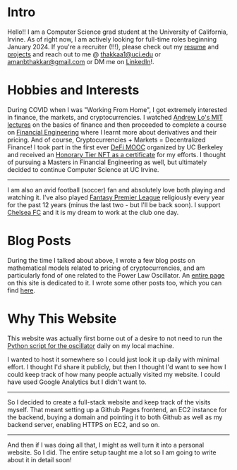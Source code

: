 # Intro

Hello!! I am a Computer Science grad student at the University of California, Irvine. As of right now, I am actively looking for full-time roles beginning January 2024. If you're a recruiter (!!!), please check out my [resume](resume) and [projects](projects) and reach out to me @ [thakkaa1@uci.edu](mailto:thakkaa1@uci.edu) or [amanbthakkar@gmail.com](mailto:amanbthakkar@gmail.com) or DM me on [LinkedIn](https://www.linkedin.com/in/amanbthakkar/)!.

# Hobbies and Interests

During COVID when I was "Working From Home", I got extremely interested in finance, the markets, and cryptocurrencies. I watched [Andrew Lo's MIT lectures](https://ocw.mit.edu/courses/15-401-finance-theory-i-fall-2008/pages/video-lectures-and-slides/) on the basics of finance and then proceeded to complete a course on [Financial Engineering](https://www.coursera.org/specializations/financialengineering) where I learnt more about derivatives and their pricing. And of course, Cryptocurrencies + Markets = Decentralized Finance! I took part in the first ever [DeFi MOOC](https://defi-learning.org/f22) organized by UC Berkeley and received an [Honorary Tier NFT as a certificate](https://www.linkedin.com/feed/update/urn:li:activity:6965659384886538240/) for my efforts. I thought of pursuing a Masters in Financial Engineering as well, but ultimately decided to continue Computer Science at UC Irvine.

---

I am also an avid football (soccer) fan and absolutely love both playing and watching it. I've also played [Fantasy Premier League](https://fantasy.premierleague.com/) religiously every year for the past 12 years (minus the last two - but I'll be back soon). I support [Chelsea FC](https://www.chelseafc.com/en) and it is my dream to work at the club one day.

# Blog Posts

During the time I talked about above, I wrote a few blog posts on mathematical models related to pricing of cryptocurrencies, and am particularly fond of one related to the Power Law Oscillator. An [entire page](https://www.amanthakkar.com/power-law-oscillator-indicator) on this site is dedicated to it. I wrote some other posts too, which you can find [here](https://medium.com/@amanbthakkar).

# Why This Website

This website was actually first borne out of a desire to not need to run the [Python script for the oscillator](https://github.com/amanbthakkar/crypto_finance/blob/master/Power%20Oscillator.ipynb) daily on my local machine.

I wanted to host it somewhere so I could just look it up daily with minimal effort. I thought I'd share it publicly, but then I thought I'd want to see how I could keep track of how many people actually visited my website. I could have used Google Analytics but I didn't want to.

---

So I decided to create a full-stack website and keep track of the visits myself. That meant setting up a Github Pages frontend, an EC2 instance for the backend, buying a domain and pointing it to both Github as well as my backend server, enabling HTTPS on EC2, and so on.

---

And then if I was doing all that, I might as well turn it into a personal website. So I did. The entire setup taught me a lot so I am going to write about it in detail soon!
